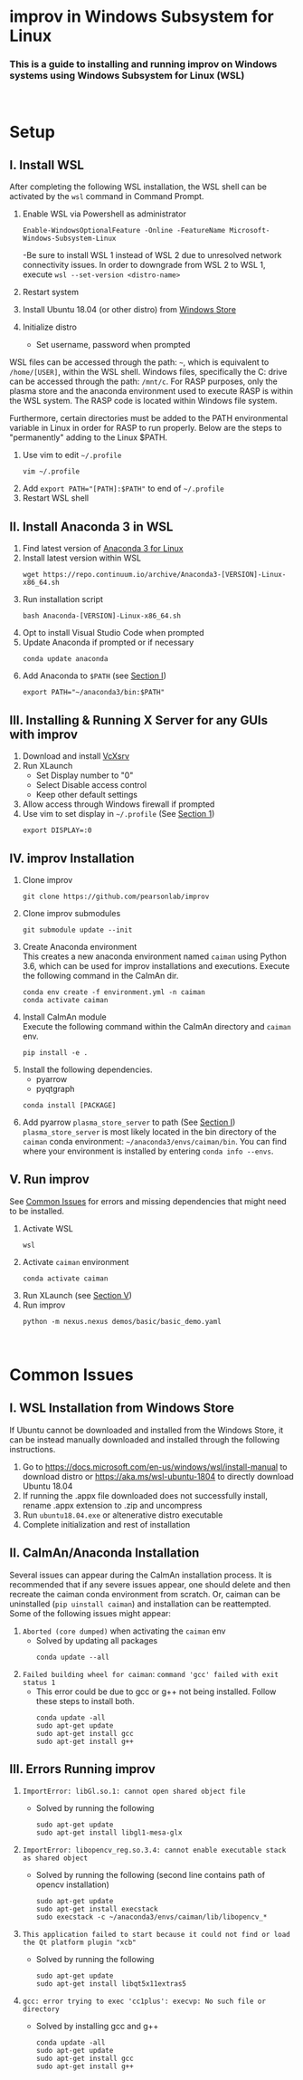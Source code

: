 # improv in Windows Subsystem for Linux

### This is a guide to installing and running improv on Windows systems using Windows Subsystem for Linux (WSL)

<br>

# Setup
## I. Install WSL
After completing the following WSL installation, the WSL shell can be activated by the `wsl` command in Command Prompt.
1. Enable WSL via Powershell as administrator
    ```
    Enable-WindowsOptionalFeature -Online -FeatureName Microsoft-Windows-Subsystem-Linux
    ```
    -Be sure to install WSL 1 instead of WSL 2 due to unresolved network connectivity issues. In order to downgrade from WSL 2 to WSL 1, execute `wsl --set-version <distro-name>`

2. Restart system
3. Install Ubuntu 18.04 (or other distro) from [Windows Store](https://www.microsoft.com/en-us/p/ubuntu-1804-lts/9n9tngvndl3q?activetab=pivot%3Aoverviewtab)
4. Initialize distro 
    - Set username, password when prompted

WSL files can be accessed through the path: `~`, which is equivalent to `/home/[USER]`, within the WSL shell. Windows files, specifically the C: drive can be accessed through the path: `/mnt/c`. For RASP purposes, only the plasma store and the anaconda environment used to execute RASP is within the WSL system. The RASP code is located within Windows file system.

Furthermore, certain directories must be added to the PATH environmental variable in Linux in order for RASP to run properly. Below are the steps to "permanently" adding to the Linux $PATH.
1. Use vim to edit `~/.profile`
    ```
    vim ~/.profile
    ```
2. Add `export PATH="[PATH]:$PATH"` to end of `~/.profile`
3. Restart WSL shell

## II. Install Anaconda 3 in WSL
1. Find latest version of [Anaconda 3 for Linux](https://repo.continuum.io/archive)
2. Install latest version within WSL
    ```
    wget https://repo.continuum.io/archive/Anaconda3-[VERSION]-Linux-x86_64.sh
    ```
3. Run installation script
    ```
    bash Anaconda-[VERSION]-Linux-x86_64.sh
    ```
4. Opt to install Visual Studio Code when prompted
5. Update Anaconda if prompted or if necessary
    ```
    conda update anaconda
    ```
6. Add Anaconda to `$PATH` (see [Section I](#I.-Install-WSL))
    ```
    export PATH="~/anaconda3/bin:$PATH"
    ```

## III. Installing & Running X Server for any GUIs with improv
1. Download and install [VcXsrv](https://sourceforge.net/projects/vcxsrv/)
2. Run XLaunch
    - Set Display number to "0"
    - Select Disable access control
    - Keep other default settings
3. Allow access through Windows firewall if prompted
4. Use vim to set display in `~/.profile` (See [Section 1](#I.-Install-WSL]))
    ```
    export DISPLAY=:0
    ```

## IV. improv Installation
1. Clone improv
    ```
    git clone https://github.com/pearsonlab/improv
    ```
2. Clone improv submodules
    ```
    git submodule update --init
    ```
3. Create Anaconda environment <br>
This creates a new anaconda environment named `caiman` using Python 3.6, which can be used for improv installations and executions. Execute the following command in the CaImAn dir.
    ```
    conda env create -f environment.yml -n caiman
    conda activate caiman 
    ```
4. Install CaImAn module <br>
Execute the following command within the CaImAn directory and `caiman` env.
    ```
    pip install -e .
    ```
5. Install the following dependencies.
    - pyarrow
    - pyqtgraph
    ```
    conda install [PACKAGE]
    ```
6. Add pyarrow `plasma_store_server` to path (See [Section I](#I.-Install-WSL)) <br>
`plasma_store_server` is most likely located in the bin directory of the `caiman` conda environment: `~/anaconda3/envs/caiman/bin`. You can find where your environment is installed by entering `conda info --envs`. <br>


## V. Run improv
See [Common Issues](#Common-Issues) for errors and missing dependencies that might need to be installed.

1. Activate WSL
    ```
    wsl
    ```
2. Activate `caiman` environment 
    ```
    conda activate caiman
    ```
3. Run XLaunch (see [Section V](#V.-Installing-&-Running-X-Server-for-GUI-Framework))
4. Run improv 
    ```
    python -m nexus.nexus demos/basic/basic_demo.yaml
    ```

<br>

# Common Issues
## I. WSL Installation from Windows Store
If Ubuntu cannot be downloaded and installed from the Windows Store, it can be instead manually downloaded and installed through the following instructions.

1. Go to https://docs.microsoft.com/en-us/windows/wsl/install-manual to download distro or https://aka.ms/wsl-ubuntu-1804 to directly download Ubuntu 18.04
2. If running the .appx file downloaded does not successfully install, rename .appx extension to .zip and uncompress
3. Run `ubuntu18.04.exe` or altenerative distro executable
4. Complete initialization and rest of installation

## II. CaImAn/Anaconda Installation
Several issues can appear during the CaImAn installation process. It is recommended that if any severe issues appear, one should delete and then recreate the caiman conda environment from scratch. Or, caiman can be uninstalled (`pip uinstall caiman`) and installation can be reattempted. Some of the following issues might appear:

1. `Aborted (core dumped)` when activating the `caiman` env
    - Solved by updating all packages
        ```
        conda update --all
        ```
2. `Failed building wheel for caiman`: `command 'gcc' failed with exit status 1`
    - This error could be due to gcc or g++ not being installed. Follow these steps to install both. 
        ```
        conda update -all
        sudo apt-get update
        sudo apt-get install gcc
        sudo apt-get install g++
        ```

## III. Errors Running improv

1. `ImportError: libGl.so.1: cannot open shared object file`
    - Solved by running the following
        ```
        sudo apt-get update
        sudo apt-get install libgl1-mesa-glx
        ```

2. `ImportError: libopencv_reg.so.3.4: cannot enable executable stack as shared object`
    - Solved by running the following (second line contains path of opencv installation)
        ```
        sudo apt-get update
        sudo apt-get install execstack
        sudo execstack -c ~/anaconda3/envs/caiman/lib/libopencv_*
        ```
3. `This application failed to start because it could not find or load the Qt platform plugin "xcb"`
    - Solved by running the following
        ```
        sudo apt-get update
        sudo apt-get install libqt5x11extras5
        ```
4. `gcc: error trying to exec 'cc1plus': execvp: No such file or directory`
    - Solved by installing gcc and g++
        ```
        conda update -all
        sudo apt-get update
        sudo apt-get install gcc
        sudo apt-get install g++
        ```

